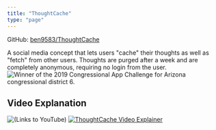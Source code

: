 ```yaml
---
title: "ThoughtCache"
type: "page"
---
```


GitHub: [ben9583/ThoughtCache](https://github.com/ben9583/ThoughtCache)

A social media concept that lets users "cache" their thoughts as well as "fetch" from other users. Thoughts are purged after a week and are completely anonymous, requiring no login from the user. ![Winner of the 2019 Congressional App Challenge](https://www.congressionalappchallenge.us/19-AZ06/) for Arizona congressional district 6.

## Video Explanation

![(Links to YouTube)](https://youtu.be/hI2GO2xJRYI)
[![ThoughtCache Video Explainer](https://user-images.githubusercontent.com/16968917/158917173-ccac980a-cb8c-487e-917a-c39a9c7ad552.png)](https://youtu.be/hI2GO2xJRYI)
